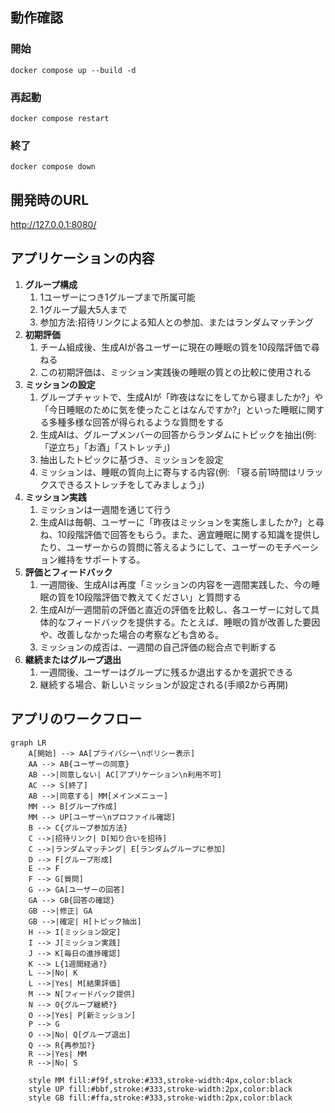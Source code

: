 ## 動作確認

### 開始
```
docker compose up --build -d
```
### 再起動
```
docker compose restart
```
### 終了
```
docker compose down
```
## 開発時のURL

http://127.0.0.1:8080/

## アプリケーションの内容
1. **グループ構成**
    1. 1ユーザーにつき1グループまで所属可能
    2. 1グループ最大5人まで
    3. 参加方法:招待リンクによる知人との参加、またはランダムマッチング
2. **初期評価**
    1.  チーム組成後、生成AIが各ユーザーに現在の睡眠の質を10段階評価で尋ねる
    2. この初期評価は、ミッション実践後の睡眠の質との比較に使用される
3. **ミッションの設定**
    1. グループチャットで、生成AIが「昨夜はなにをしてから寝ましたか?」や「今日睡眠のために気を使ったことはなんですか?」といった睡眠に関する多種多様な回答が得られるような質問をする
    2. 生成AIは、グループメンバーの回答からランダムにトピックを抽出(例: 「逆立ち」「お酒」「ストレッチ」)
    3. 抽出したトピックに基づき、ミッションを設定
    4. ミッションは、睡眠の質向上に寄与する内容(例: 「寝る前1時間はリラックスできるストレッチをしてみましょう」)
4. **ミッション実践**
    1. ミッションは一週間を通じて行う
    2. 生成AIは毎朝、ユーザーに「昨夜はミッションを実施しましたか?」と尋ね、10段階評価で回答をもらう。また、適宜睡眠に関する知識を提供したり、ユーザーからの質問に答えるようにして、ユーザーのモチベーション維持をサポートする。
5. **評価とフィードバック**
    1. 一週間後、生成AIは再度「ミッションの内容を一週間実践した、今の睡眠の質を10段階評価で教えてください」と質問する
    2. 生成AIが一週間前の評価と直近の評価を比較し、各ユーザーに対して具体的なフィードバックを提供する。たとえば、睡眠の質が改善した要因や、改善しなかった場合の考察なども含める。
    3. ミッションの成否は、一週間の自己評価の総合点で判断する
6. **継続またはグループ退出**
    1. 一週間後、ユーザーはグループに残るか退出するかを選択できる
    2. 継続する場合、新しいミッションが設定される(手順2から再開)
## アプリのワークフロー
```mermaid
graph LR
    A[開始] --> AA[プライバシー\nポリシー表示]
    AA --> AB{ユーザーの同意}
    AB -->|同意しない| AC[アプリケーション\n利用不可]
    AC --> S[終了]
    AB -->|同意する| MM[メインメニュー]
    MM --> B[グループ作成]
    MM --> UP[ユーザー\nプロファイル確認]
    B --> C{グループ参加方法}
    C -->|招待リンク| D[知り合いを招待]
    C -->|ランダムマッチング| E[ランダムグループに参加]
    D --> F[グループ形成]
    E --> F
    F --> G[質問]
    G --> GA[ユーザーの回答]
    GA --> GB{回答の確認}
    GB -->|修正| GA
    GB -->|確定| H[トピック抽出]
    H --> I[ミッション設定]
    I --> J[ミッション実践]
    J --> K[毎日の進捗確認]
    K --> L{1週間経過?}
    L -->|No| K
    L -->|Yes| M[結果評価]
    M --> N[フィードバック提供]
    N --> O{グループ継続?}
    O -->|Yes| P[新ミッション]
    P --> G
    O -->|No| Q[グループ退出]
    Q --> R{再参加?}
    R -->|Yes| MM
    R -->|No| S
    
    style MM fill:#f9f,stroke:#333,stroke-width:4px,color:black
    style UP fill:#bbf,stroke:#333,stroke-width:2px,color:black
    style GB fill:#ffa,stroke:#333,stroke-width:2px,color:black
```
